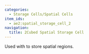 ```yaml
---
categories:
  - Storage Cells/Spatial Cells
item_ids:
  - ae2:spatial_storage_cell_2
navigation:
  title: 2Cubed Spatial Storage Cell
---
```


Used with <ItemLink id="spatial_io_port"/> to
store spatial regions.

<RecipeFor id="spatial_storage_cell_2" />

